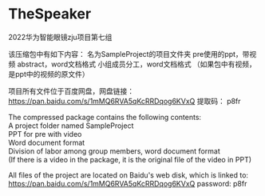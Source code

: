 # TheSpeaker
2022华为智能眼镜zju项目第七组

该压缩包中有如下内容：
名为SampleProject的项目文件夹
pre使用的ppt，带视频
abstract，word文档格式
小组成员分工，word文档格式
（如果包中有视频，是ppt中的视频的原文件）

项目所有文件位于百度网盘，网盘链接：
https://pan.baidu.com/s/1mMQ6RVA5qKcRRDqog6KVxQ
提取码：
p8fr

The compressed package contains the following contents:  
A project folder named SampleProject  
PPT for pre with video  
Word document format  
Division of labor among group members, word document format  
(If there is a video in the package, it is the original file of the video in PPT)  

All files of the project are located on Baidu's web disk, which is linked to: 
https://pan.baidu.com/s/1mMQ6RVA5qKcRRDqog6KVxQ
password:
p8fr
